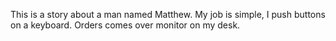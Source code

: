 This is a story about a man named Matthew.
My job is simple, I push buttons on a keyboard. Orders comes over monitor on my desk.
